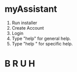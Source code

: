 # myAssistant

1. Run installer
2. Create Account
3. Login
4. Type "help" for general help.
5. Type "help <activity>" for specific help.

# B R U H
